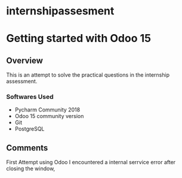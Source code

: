 # internshipassesment
# Getting started with Odoo 15

## Overview

This is an attempt to solve the practical questions in the internship assessment.

### Softwares Used

- Pycharm Community 2018 
- Odoo 15 community version
- Git
- PostgreSQL 

## Comments

First Attempt using Odoo 
I encountered a  internal serrvice error after closing the window, 
